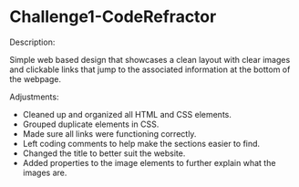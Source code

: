 # Challenge1-CodeRefractor

Description:

Simple web based design that showcases a clean layout with clear images and clickable links that jump to the associated information at the bottom of the webpage.


Adjustments: 

- Cleaned up and organized all HTML and CSS elements.
- Grouped duplicate elements in CSS.
- Made sure all links were functioning correctly.
- Left coding comments to help make the sections easier to find.
- Changed the title to better suit the website.
- Added <alt> properties to the image elements to further explain what the images are.